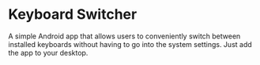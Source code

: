 # Keyboard Switcher
A simple Android app that allows users to conveniently switch between installed keyboards without having to go into the system settings. Just add the app to your desktop.
